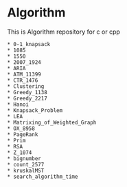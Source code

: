 # Algorithm

This is Algorithm repository for c or cpp

    * 0-1_knapsack	
    * 1085    	
    * 1550	
    * 2007_1924
    * ARIA
    * ATM_11399	
    * CTR_1476	
    * Clustering	
    * Greedy_1138	
    * Greedy_2217	
    * Hanoi	
    * Knapsack_Problem	
    * LEA	
    * Matrixing_of_Weighted_Graph	
    * OX_8958
    * PageRank	
    * Prim	
    * RSA	
    * Z_1074	
    * bignumber	
    * count_2577	
    * kruskalMST	
    * search_algorithm_time
